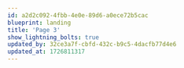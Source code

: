 ```yaml
---
id: a2d2c092-4fbb-4e0e-89d6-a0ece72b5cac
blueprint: landing
title: 'Page 3'
show_lightning_bolts: true
updated_by: 32ce3a7f-cbfd-432c-b9c5-4dacfb77d4e6
updated_at: 1726811317
---
```

